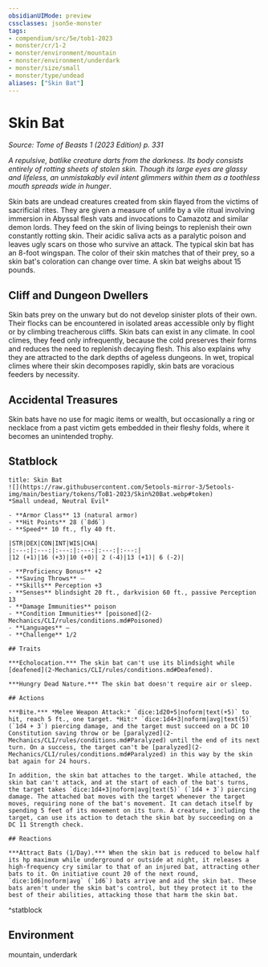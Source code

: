 ```yaml
---
obsidianUIMode: preview
cssclasses: json5e-monster
tags:
- compendium/src/5e/tob1-2023
- monster/cr/1-2
- monster/environment/mountain
- monster/environment/underdark
- monster/size/small
- monster/type/undead
aliases: ["Skin Bat"]
---
```

# Skin Bat
*Source: Tome of Beasts 1 (2023 Edition) p. 331*  

*A repulsive, batlike creature darts from the darkness. Its body consists entirely of rotting sheets of stolen skin. Though its large eyes are glassy and lifeless, an unmistakably evil intent glimmers within them as a toothless mouth spreads wide in hunger*.

Skin bats are undead creatures created from skin flayed from the victims of sacrificial rites. They are given a measure of unlife by a vile ritual involving immersion in Abyssal flesh vats and invocations to Camazotz and similar demon lords. They feed on the skin of living beings to replenish their own constantly rotting skin. Their acidic saliva acts as a paralytic poison and leaves ugly scars on those who survive an attack. The typical skin bat has an 8-foot wingspan. The color of their skin matches that of their prey, so a skin bat's coloration can change over time. A skin bat weighs about 15 pounds.

## Cliff and Dungeon Dwellers

Skin bats prey on the unwary but do not develop sinister plots of their own. Their flocks can be encountered in isolated areas accessible only by flight or by climbing treacherous cliffs. Skin bats can exist in any climate. In cool climes, they feed only infrequently, because the cold preserves their forms and reduces the need to replenish decaying flesh. This also explains why they are attracted to the dark depths of ageless dungeons. In wet, tropical climes where their skin decomposes rapidly, skin bats are voracious feeders by necessity.

## Accidental Treasures

Skin bats have no use for magic items or wealth, but occasionally a ring or necklace from a past victim gets embedded in their fleshy folds, where it becomes an unintended trophy.

## Statblock

```ad-statblock
title: Skin Bat
![](https://raw.githubusercontent.com/5etools-mirror-3/5etools-img/main/bestiary/tokens/ToB1-2023/Skin%20Bat.webp#token)
*Small undead, Neutral Evil*

- **Armor Class** 13 (natural armor)
- **Hit Points** 28 (`8d6`)
- **Speed** 10 ft., fly 40 ft.

|STR|DEX|CON|INT|WIS|CHA|
|:---:|:---:|:---:|:---:|:---:|:---:|
|12 (+1)|16 (+3)|10 (+0)| 2 (-4)|13 (+1)| 6 (-2)|

- **Proficiency Bonus** +2
- **Saving Throws** ⏤
- **Skills** Perception +3
- **Senses** blindsight 20 ft., darkvision 60 ft., passive Perception 13
- **Damage Immunities** poison
- **Condition Immunities** [poisoned](2-Mechanics/CLI/rules/conditions.md#Poisoned)
- **Languages** —
- **Challenge** 1/2

## Traits

***Echolocation.*** The skin bat can't use its blindsight while [deafened](2-Mechanics/CLI/rules/conditions.md#Deafened).

***Hungry Dead Nature.*** The skin bat doesn't require air or sleep.

## Actions

***Bite.*** *Melee Weapon Attack:* `dice:1d20+5|noform|text(+5)` to hit, reach 5 ft., one target. *Hit:* `dice:1d4+3|noform|avg|text(5)` (`1d4 + 3`) piercing damage, and the target must succeed on a DC 10 Constitution saving throw or be [paralyzed](2-Mechanics/CLI/rules/conditions.md#Paralyzed) until the end of its next turn. On a success, the target can't be [paralyzed](2-Mechanics/CLI/rules/conditions.md#Paralyzed) in this way by the skin bat again for 24 hours.

In addition, the skin bat attaches to the target. While attached, the skin bat can't attack, and at the start of each of the bat's turns, the target takes `dice:1d4+3|noform|avg|text(5)` (`1d4 + 3`) piercing damage. The attached bat moves with the target whenever the target moves, requiring none of the bat's movement. It can detach itself by spending 5 feet of its movement on its turn. A creature, including the target, can use its action to detach the skin bat by succeeding on a DC 11 Strength check.

## Reactions

***Attract Bats (1/Day).*** When the skin bat is reduced to below half its hp maximum while underground or outside at night, it releases a high-frequency cry similar to that of an injured bat, attracting other bats to it. On initiative count 20 of the next round, `dice:1d6|noform|avg` (`1d6`) bats arrive and aid the skin bat. These bats aren't under the skin bat's control, but they protect it to the best of their abilities, attacking those that harm the skin bat.
```
^statblock

## Environment

mountain, underdark